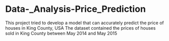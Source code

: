 # Data-_Analysis-Price_Prediction
This project tried to develop a model that can accurately predict the price of houses in King County, USA
The dataset contained the prices of houses sold in King County between May 2014 and May 2015
